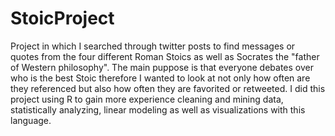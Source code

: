# StoicProject

Project in which I searched through twitter posts to find messages or quotes from the four different Roman Stoics as well as Socrates the "father of Western philosophy".
The main puppose is that everyone debates over who is the best Stoic therefore I wanted to look at not only how often are they referenced but also how often they are favorited or retweeted. I did this project using R to gain more experience cleaning and mining data, statistically analyzing, linear modeling as well as visualizations with this language.
